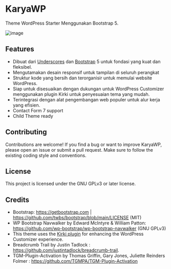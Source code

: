 # KaryaWP
Theme WordPress Starter Menggunakan Bootstrap 5.

![image](https://github.com/adityathok/karyawp/assets/45733361/fa67e62d-5b79-4c9c-9488-3ab7161a65a9)


## Features
- Dibuat dari [Underscores](https://github.com/Automattic/underscores.me) dan [Bootstrap](https://github.com/twbs/bootstrap) 5 untuk fondasi yang kuat dan fleksibel.
- Mengutamakan desain responsif untuk tampilan di seluruh perangkat
- Struktur kode yang bersih dan terorganisir untuk memulai website WordPress.
- Siap untuk disesuaikan dengan dukungan untuk WordPress Customizer menggunakan plugin Kirki untuk penyesuaian tema yang mudah.
- Terintegrasi dengan alat pengembangan web populer untuk alur kerja yang efisien.
- Contact Form 7 support
- Child Theme ready

## Contributing
Contributions are welcome! If you find a bug or want to improve KaryaWP, please open an issue or submit a pull request. Make sure to follow the existing coding style and conventions.

## License
This project is licensed under the GNU GPLv3 or later license.

## Credits
- Bootstrap: https://getbootstrap.com | https://github.com/twbs/bootstrap/blob/main/LICENSE (MIT)
- WP Bootstrap Navwalker by Edward McIntyre & William Patton: https://github.com/wp-bootstrap/wp-bootstrap-navwalker (GNU GPLv3)
- This theme uses the [Kirki plugin](https://github.com/themeum/kirki) for enhancing the WordPress Customizer experience.
- Breadcrumb Trail by Justin Tadlock : https://github.com/justintadlock/breadcrumb-trail.
- TGM-Plugin-Activation by Thomas Griffin, Gary Jones, Juliette Reinders Folmer : https://github.com/TGMPA/TGM-Plugin-Activation
